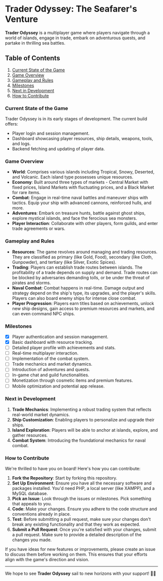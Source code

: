 # Trader Odyssey: The Seafarer's Venture

**Trader Odyssey** is a multiplayer game where players navigate through a world of islands, engage in trade, embark on adventurous quests, and partake in thrilling sea battles.

## Table of Contents
1. [Current State of the Game](#current-state-of-the-game)
2. [Game Overview](#game-overview)
3. [Gameplay and Rules](#gameplay-and-rules)
4. [Milestones](#milestones)
5. [Next in Development](#next-in-development)
6. [How to Contribute](#how-to-contribute)

### Current State of the Game
Trader Odyssey is in its early stages of development. The current build offers:
- Player login and session management.
- Dashboard showcasing player resources, ship details, weapons, tools, and logs.
- Backend fetching and updating of player data.

### Game Overview
- **World**: Comprises various islands including Tropical, Snowy, Deserted, and Volcanic. Each island type possesses unique resources.
- **Economy**: Built around three types of markets - Central Market with fixed prices, Island Markets with fluctuating prices, and a Black Market for rare items.
- **Combat**: Engage in real-time naval battles and maneuver ships with tactics. Equip your ship with advanced cannons, reinforced hulls, and more.
- **Adventures**: Embark on treasure hunts, battle against ghost ships, explore mystical islands, and face the ferocious sea monsters.
- **Player Interaction**: Collaborate with other players, form guilds, and enter trade agreements or wars.

### Gameplay and Rules
- **Resources**: The game revolves around managing and trading resources. They are classified as primary (like Gold, Food), secondary (like Cloth, Gunpowder), and tertiary (like Silver, Exotic Spices).
- **Trading**: Players can establish trade routes between islands. The profitability of a trade depends on supply and demand. Trade routes can be blocked by adversaries demanding tolls, or be under the threat of pirates and storms.
- **Naval Combat**: Combat happens in real-time. Damage output and strategy depend on the ship's type, its upgrades, and the player's skills. Players can also board enemy ships for intense close combat.
- **Player Progression**: Players earn titles based on achievements, unlock new ship designs, gain access to premium resources and markets, and can even command NPC ships.

### Milestones
- [x] Player authentication and session management.
- [x] Basic dashboard with resource tracking.
- [ ] Detailed player profile with achievements and stats.
- [ ] Real-time multiplayer interaction.
- [ ] Implementation of the combat system.
- [ ] Trade mechanics and market dynamics.
- [ ] Introduction of adventures and quests.
- [ ] In-game chat and guild functionalities.
- [ ] Monetization through cosmetic items and premium features.
- [ ] Mobile optimization and potential app release.

### Next in Development
1. **Trade Mechanics**: Implementing a robust trading system that reflects real-world market dynamics.
2. **Ship Customization**: Enabling players to personalize and upgrade their ships.
3. **Island Exploration**: Players will be able to anchor at islands, explore, and gather resources.
4. **Combat System**: Introducing the foundational mechanics for naval combat.

### How to Contribute
We're thrilled to have you on board! Here's how you can contribute:

1. **Fork the Repository**: Start by forking this repository.
2. **Set Up Environment**: Ensure you have all the necessary software and packages installed. You'd need PHP, a local server (like XAMPP), and a MySQL database.
3. **Pick an Issue**: Look through the issues or milestones. Pick something that appeals to you.
4. **Code**: Make your changes. Ensure you adhere to the code structure and conventions already in place.
5. **Test**: Before submitting a pull request, make sure your changes don't break any existing functionality and that they work as expected.
6. **Submit a Pull Request**: Once you're satisfied with your changes, submit a pull request. Make sure to provide a detailed description of the changes you made.

If you have ideas for new features or improvements, please create an issue to discuss them before working on them. This ensures that your efforts align with the game's direction and vision.

---
We hope to see **Trader Odyssey** sail to new horizons with your support! 🌊⚓
